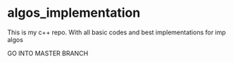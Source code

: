 # algos_implementation
This is my c++ repo. With all basic codes and best implementations for imp algos

GO INTO MASTER BRANCH
